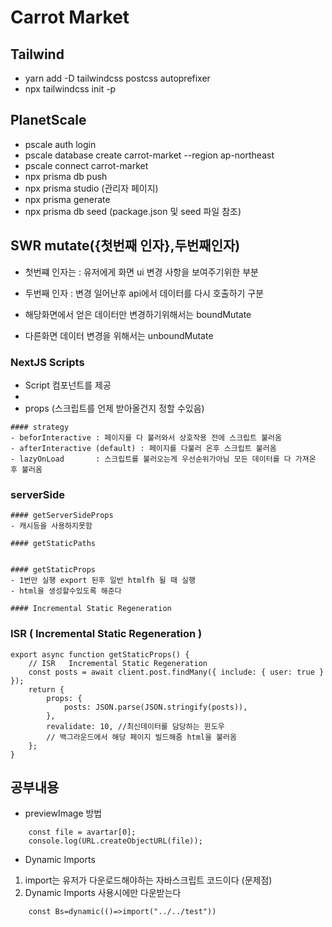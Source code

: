 # Carrot Market

## Tailwind

-   yarn add -D tailwindcss postcss autoprefixer
-   npx tailwindcss init -p

## PlanetScale

-   pscale auth login
-   pscale database create carrot-market --region ap-northeast
-   pscale connect carrot-market
-   npx prisma db push
-   npx prisma studio (관리자 페이지)
-   npx prisma generate
-   npx prisma db seed (package.json 및 seed 파일 참조)

## SWR mutate({첫번째 인자},두번째인자)

-   첫번쨰 인자는 : 유저에게 화면 ui 변경 사항을 보여주기위한 부분
-   두번째 인자 : 변경 일어난후 api에서 데이터를 다시 호출하기 구분

-   해당화면에서 얻은 데이터만 변경하기위해서는 boundMutate
-   다른화면 데이터 변경을 위해서는 unboundMutate

### NextJS Scripts

-   Script 컴포넌트를 제공
-
-   props (스크립트를 언제 받아올건지 정할 수있음)

```
#### strategy
- beforInteractive : 페이지를 다 불러와서 상호작용 전에 스크립트 불러옴
- afterInteractive (default) : 페이지를 다불러 온후 스크립트 불러옴
- lazyOnLoad       : 스크립트를 불러오는게 우선순위가아님 모든 데이터를 다 가져온 후 불러옴
```

### serverSide

```
#### getServerSideProps
- 캐시등을 사용하지못함

#### getStaticPaths


#### getStaticProps
- 1번만 실행 export 된후 일반 htmlfh 될 때 실행
- html을 생성할수있도록 해준다

#### Incremental Static Regeneration

```

### ISR ( Incremental Static Regeneration )

```
export async function getStaticProps() {
    // ISR   Incremental Static Regeneration
    const posts = await client.post.findMany({ include: { user: true } });
    return {
        props: {
            posts: JSON.parse(JSON.stringify(posts)),
        },
        revalidate: 10, //최신데이터를 담당하는 윈도우
        // 백그라운드에서 해당 페이지 빌드해줌 html을 불러옴
    };
}

```

## 공부내용

-   previewImage 방법

```input을통한 이미지를 가져오는법
    const file = avartar[0];
    console.log(URL.createObjectURL(file));

```

-   Dynamic Imports

1. import는 유저가 다운로드해야하는 자바스크립트 코드이다 (문제점)
2. Dynamic Imports 사용시에만 다운받는다

```
    const Bs=dynamic(()=>import("../../test"))

```
